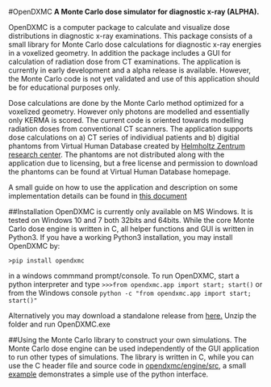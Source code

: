 #OpenDXMC
**A Monte Carlo dose simulator for diagnostic x-ray (ALPHA).**

OpenDXMC is a computer package to calculate and visualize dose distributions in diagnostic x-ray examinations. This package consists of a small library for Monte Carlo dose calculations for diagnostic x-ray energies in a voxelized geometry. In addition the package includes a GUI for calculation of radiation dose from CT examinations. The application is currently in early development and a alpha release is available. However, the Monte Carlo code is not yet validated and use of this application should be for educational purposes only. 

Dose calculations are done by the Monte Carlo method optimized for a voxelized geometry. However only photons are modelled and essentially only KERMA is scored. The current code is oriented towards modelling radiation doses from conventional CT scanners. The application supports dose calculations on a) CT series of individiual patients and b) digitial phantoms from Virtual Human Database created by [Helmholtz Zentrum research center](http://www.helmholtz-muenchen.de/en/amsd/service/scientific-services/virtual-human-database/). The phantoms are not distributed along with the application due to licensing, but a free license and permission to download the phantoms can be found at Virtual Human Database homepage. 

A small guide on how to use the application and description on some implementation details can be found in [this document](HELPME.pdf)

##Installation
OpenDXMC is currently only available on MS Windows. It is tested on Windows 10 and 7 both 32bits and 64bits. While the core Monte Carlo dose engine is written in C, all helper functions and GUI is written in Python3. If you have a working Python3 installation, you may install OpenDXMC by:

`>pip install opendxmc`

in a windows commmand prompt/console. To run OpenDXMC, start a python interpreter and type `>>>from opendxmc.app import start; start()` or from the Windows console `python -c "from opendxmc.app import start; start()"` 

Alternatively you may download a standalone release from [here.](https://github.com/medicalphysics/OpenDXMC/releases) Unzip the folder and run OpenDXMC.exe

##Using the Monte Carlo library to construct your own simulations.
The Monte Carlo dose engine can be used independently of the GUI application to run other types of simulations. The library is written in C, while you can use the C header file and source code in [opendxmc/engine/src](opendxmc/engine/src), a small [example](examples/default_materials.py) demonstrates a simple use of the python interface.

